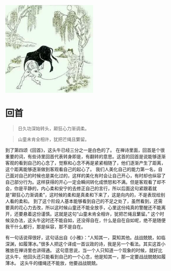 ![](4.png)

# 回首

> 日久功深始转头，颠狂心力渐调柔。

> 山童未肯全相许，犹把芒绳且蘩留。

到了第四颂《回首》，这头牛已经三分之一是白色的了。
在禅诗里面，回首是个很重要的词，有些诗里回首代表转身即是，有翻转的意思。这首的回首是说能够逐渐客观的看到自己的心念了，觉察和心念不再是紧紧相随了，他们逐渐产生了距离，这个距离能够逐渐做到客观看自己的起心了。
我们人美化自己的能力第一名，自己面对自己的时候也是美化过的，这样的美化有时会让自己开心，有时却也纵容了自己部分行为。这样获得的开心一定会瞬间转化成愤怒和不满。但是客观看了却不会，你是平静的，内心柔和安宁的去修正自己的言行，所以后面这句紧跟着就是“颠狂心力渐调柔”，这时候的柔和是真柔和下来了，这是向内的，不是表现给别人看的柔和。
到了这个阶段人基本能够看到自己的不足之处了，虽然看到，还需要真的花心力去改，所以这时候山童还不能全放手，心里这份纯真的警醒还不能离开，还要悬着这份谨慎。这就是这句“山童未肯全相许，犹把芒绳且蘩留。” 这个时候没办法，这头牛这时还不能自如，还没得自在，什么是自在自如呢，绝不是随便我干什么都行，那是纵容，那不是自在。

有一句话说得很好，这句话出自《小雅》：“人知其一，莫知其他。战战兢兢，如临深渊，如履薄冰。”很多人把这个译成一首议政的诗，我是另一个看法。其实这首小雅放在禅诗里也讲得通。
这句意思说，当一个人只知道一个现象的时候，就好比这头牛，他回头还只能看到自己的一个心念，他是知其一，那一定要战战兢兢如履薄冰。 这头牛的缰绳还不能放，他要战战兢兢。
